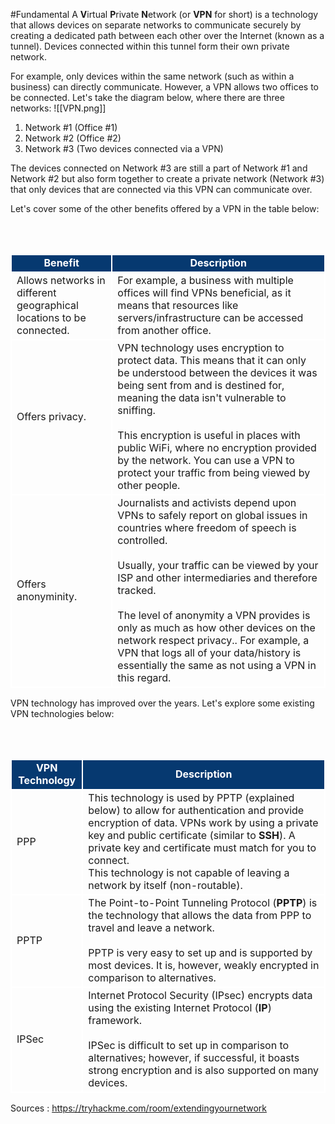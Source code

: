 #Fundamental 
A **V**irtual **P**rivate **N**etwork (or **VPN** for short) is a technology that allows devices on separate networks to communicate securely by creating a dedicated path between each other over the Internet (known as a tunnel). Devices connected within this tunnel form their own private network.

For example, only devices within the same network (such as within a business) can directly communicate. However, a VPN allows two offices to be connected. Let's take the diagram below, where there are three networks:
![[VPN.png]]

1.  Network #1 (Office #1)
2.  Network #2 (Office #2)
3.  Network #3 (Two devices connected via a VPN)

The devices connected on Network #3 are still a part of Network #1 and Network #2 but also form together to create a private network (Network #3) that only devices that are connected via this VPN can communicate over.

  
Let's cover some of the other benefits offered by a VPN in the table below:
<table>
    <tbody>
		<tr style="text-align:center;background-color:#063970;color:#ffffff;">
            <td style="border:2px solid #FFF"><b>Benefit<br></b></td>
            <td style="border:2px solid #FFF"><b><span>Description</span><br></b></td>
        </tr>
        <tr>
            <td style="border:2px solid #FFF"><span>Allows networks in different geographical locations to be connected.</span><br></td>
            <td style="border:2px solid #FFF"><span>For example, a business with multiple offices will find VPNs beneficial, as it means that resources like servers/infrastructure can be accessed from another office.</span><br></td>
        </tr>
        <tr>
            <td style="border:2px solid #FFF">Offers privacy.<br></td>
            <td style="border:2px solid #FFF">VPN technology uses encryption to protect data. This means that it can only be understood between the devices it was being sent from and is destined for, meaning the data isn't vulnerable to sniffing.<br><br>This encryption is useful in places with public WiFi, where no encryption provided by the network. You can use a VPN to protect your traffic from being viewed by other people.<br></td>
        </tr>
        <tr>
            <td style="border:2px solid #FFF">Offers anonyminity.<br></td>
            <td style="border:2px solid #FFF"><span>Journalists and activists depend upon VPNs to safely report on global issues in countries where freedom of speech is controlled.<br><br>Usually, your traffic can be viewed by your ISP and other intermediaries and therefore tracked. <br><br>The level of anonymity a VPN provides is only as much as how other devices on the network respect privacy.. For example, a VPN that logs all of your data/history is essentially the same as not using a VPN in this regard.</span><br></td>
        </tr>
    </tbody>
</table>

VPN technology has improved over the years. Let's explore some existing VPN technologies below:
<table>
    <tbody>
		<tr style="text-align:center;background-color:#063970;color:#ffffff;">
            <td style="border:2px solid #FFF"><b>VPN Technology<br></b></td>
            <td style="border:2px solid #FFF"><b><span>Description</span><br></b></td>
        </tr>
        <tr>
            <td style="border:2px solid #FFF"><span>PPP</span><br></td>
            <td style="border:2px solid #FFF"><span>This technology is used by PPTP (explained below) to allow for authentication and provide encryption of data. VPNs work by using a private key and public certificate (similar to <strong>SSH</strong>). A private key and certificate must match for you to connect.<br>This technology is not capable of leaving a network by itself (non-routable).</span><br></td>
        </tr>
        <tr>
            <td style="border:2px solid #FFF">PPTP<br></td>
            <td style="border:2px solid #FFF">The Point-to-Point Tunneling Protocol (<strong>PPTP</strong>) is the technology that allows the data from PPP to travel and leave a network. <br><br>PPTP is very easy to set up and is supported by most devices. It is, however, weakly encrypted in comparison to alternatives.<br></td>
        </tr>
        <tr>
            <td style="border:2px solid #FFF">IPSec<br></td>
            <td style="border:2px solid #FFF"><span>Internet Protocol Security (IPsec) encrypts data using the existing Internet Protocol (<strong>IP</strong>) framework.<br><br>IPSec is difficult to set up in comparison to alternatives; however, if successful, it boasts strong encryption and is also supported on many devices.</span><br></td>
        </tr>
    </tbody>
</table>

Sources : https://tryhackme.com/room/extendingyournetwork
